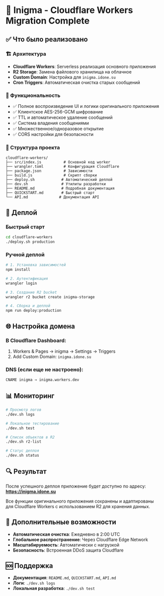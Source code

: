 # 🚀 Inigma - Cloudflare Workers Migration Complete

## ✅ Что было реализовано

### 🏗️ Архитектура
- **Cloudflare Workers**: Serverless реализация основного приложения
- **R2 Storage**: Замена файлового хранилища на облачное
- **Custom Domain**: Настройка для `inigma.idone.su`
- **Cron Triggers**: Автоматическая очистка старых сообщений

### 🔧 Функциональность
- ✅ Полное воспроизведение UI и логики оригинального приложения
- ✅ Клиентское AES-256-GCM шифрование
- ✅ TTL и автоматическое удаление сообщений
- ✅ Система владения сообщениями
- ✅ Множественное/одноразовое открытие
- ✅ CORS настройки для безопасности

### 📁 Структура проекта
```
cloudflare-workers/
├── src/index.js          # Основной код worker
├── wrangler.toml         # Конфигурация Cloudflare
├── package.json          # Зависимости
├── build.js              # Скрипт сборки
├── deploy.sh            # Автоматический деплой
├── dev.sh               # Утилиты разработки
├── README.md            # Подробная документация
├── QUICKSTART.md        # Быстрый старт
└── API.md              # Документация API
```

## 🚀 Деплой

### Быстрый старт
```bash
cd cloudflare-workers
./deploy.sh production
```

### Ручной деплой
```bash
# 1. Установка зависимостей
npm install

# 2. Аутентификация
wrangler login

# 3. Создание R2 bucket
wrangler r2 bucket create inigma-storage

# 4. Сборка и деплой
npm run deploy:production
```

## 🌐 Настройка домена

### В Cloudflare Dashboard:
1. Workers & Pages → inigma → Settings → Triggers
2. Add Custom Domain: `inigma.idone.su`

### DNS (если еще не настроено):
```
CNAME inigma → inigma.workers.dev
```

## 📊 Мониторинг

```bash
# Просмотр логов
./dev.sh logs

# Локальное тестирование
./dev.sh test

# Список объектов в R2
./dev.sh r2-list

# Статус деплоя
./dev.sh status
```

## 🔍 Результат

После успешного деплоя приложение будет доступно по адресу:
**https://inigma.idone.su**

Все функции оригинального приложения сохранены и адаптированы для Cloudflare Workers с использованием R2 для хранения данных.

## 📝 Дополнительные возможности

- **Автоматическая очистка**: Ежедневно в 2:00 UTC
- **Глобальное распространение**: Через Cloudflare Edge Network
- **Масштабируемость**: Автоматически с нагрузкой
- **Безопасность**: Встроенная DDoS защита Cloudflare

## 🆘 Поддержка

- **Документация**: `README.md`, `QUICKSTART.md`, `API.md`
- **Логи**: `./dev.sh logs`
- **Локальная разработка**: `./dev.sh test`
